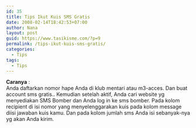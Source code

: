 ```yaml
---
id: 35
title: Tips Ikut Kuis SMS Gratis
date: 2008-02-14T18:42:53+07:00
author: Nana
layout: post
guid: https://www.tasikisme.com/?p=9
permalink: /tips-ikut-kuis-sms-gratis/
categories:
  - Tips
tags:
  - Tips
---
```

**Caranya** :  
Anda daftarkan nomor hape Anda di klub mentari atau m3-acces. Dan buat account sms gratis.. Kemudian setelah aktif, Anda cari website yg menyediakan SMS Bomber dan Anda log in ke sms bomber. Pada kolom recipient di isi nomor yang menyelenggarakan kuis pada kolom message diisi jawaban kuis kamu. Dan pada kolom jumlah sms Anda isi sebanyak-nya yg akan Anda kirim.